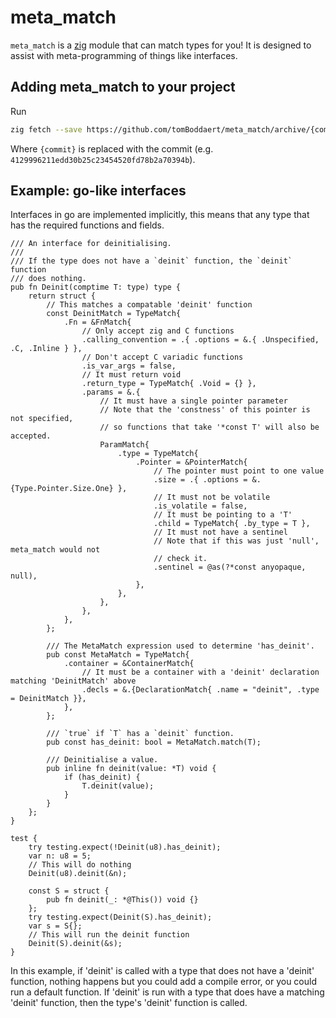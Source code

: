 # meta_match

`meta_match` is a [zig](https://ziglang.org/) module that can match types for you!
It is designed to assist with meta-programming of things like interfaces.

## Adding meta_match to your project
Run
```sh
zig fetch --save https://github.com/tomBoddaert/meta_match/archive/{commit}.tar.gz
```
Where `{commit}` is replaced with the commit (e.g. `4129996211edd30b25c23454520fd78b2a70394b`).

## Example: go-like interfaces
Interfaces in go are implemented implicitly, this means that any type that has the required
functions and fields.

```zig
/// An interface for deinitialising.
///
/// If the type does not have a `deinit` function, the `deinit` function
/// does nothing.
pub fn Deinit(comptime T: type) type {
    return struct {
        // This matches a compatable 'deinit' function
        const DeinitMatch = TypeMatch{
            .Fn = &FnMatch{
                // Only accept zig and C functions
                .calling_convention = .{ .options = &.{ .Unspecified, .C, .Inline } },
                // Don't accept C variadic functions
                .is_var_args = false,
                // It must return void
                .return_type = TypeMatch{ .Void = {} },
                .params = &.{
                    // It must have a single pointer parameter
                    // Note that the 'constness' of this pointer is not specified,
                    // so functions that take '*const T' will also be accepted.
                    ParamMatch{
                        .type = TypeMatch{
                            .Pointer = &PointerMatch{
                                // The pointer must point to one value
                                .size = .{ .options = &.{Type.Pointer.Size.One} },
                                // It must not be volatile
                                .is_volatile = false,
                                // It must be pointing to a 'T'
                                .child = TypeMatch{ .by_type = T },
                                // It must not have a sentinel
                                // Note that if this was just 'null', meta_match would not
                                // check it.
                                .sentinel = @as(?*const anyopaque, null),
                            },
                        },
                    },
                },
            },
        };

        /// The MetaMatch expression used to determine 'has_deinit'.
        pub const MetaMatch = TypeMatch{
            .container = &ContainerMatch{
                // It must be a container with a 'deinit' declaration matching 'DeinitMatch' above
                .decls = &.{DeclarationMatch{ .name = "deinit", .type = DeinitMatch }},
            },
        };

        /// `true` if `T` has a `deinit` function.
        pub const has_deinit: bool = MetaMatch.match(T);

        /// Deinitialise a value.
        pub inline fn deinit(value: *T) void {
            if (has_deinit) {
                T.deinit(value);
            }
        }
    };
}

test {
    try testing.expect(!Deinit(u8).has_deinit);
    var n: u8 = 5;
    // This will do nothing
    Deinit(u8).deinit(&n);

    const S = struct {
        pub fn deinit(_: *@This()) void {}
    };
    try testing.expect(Deinit(S).has_deinit);
    var s = S{};
    // This will run the deinit function
    Deinit(S).deinit(&s);
}
```

In this example, if 'deinit' is called with a type that does not have a 'deinit' function, nothing happens but
you could add a compile error, or you could run a default function.
If 'deinit' is run with a type that does have a matching 'deinit' function, then the type's 'deinit' function is called.
